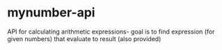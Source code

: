 # mynumber-api
API for calculating arithmetic expressions- goal is to find expression (for given numbers) that evaluate to result (also provided)
